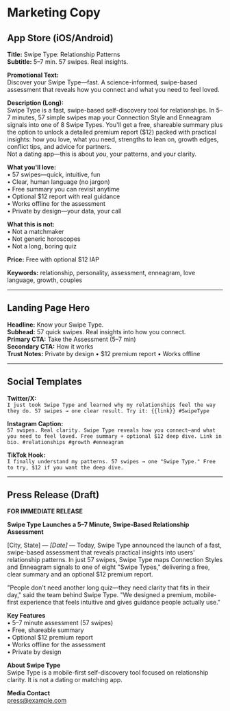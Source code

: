 # Marketing Copy

## App Store (iOS/Android)

**Title:** Swipe Type: Relationship Patterns  
**Subtitle:** 5–7 min. 57 swipes. Real insights.

**Promotional Text:**  
Discover your Swipe Type—fast. A science-informed, swipe-based assessment that reveals how you connect and what you need to feel loved.

**Description (Long):**  
Swipe Type is a fast, swipe-based self-discovery tool for relationships. In 5–7 minutes, 57 simple swipes map your Connection Style and Enneagram signals into one of 8 Swipe Types. You'll get a free, shareable summary plus the option to unlock a detailed premium report ($12) packed with practical insights: how you love, what you need, strengths to lean on, growth edges, conflict tips, and advice for partners.  
Not a dating app—this is about *you*, your patterns, and your clarity.

**What you'll love:**  
• 57 swipes—quick, intuitive, fun  
• Clear, human language (no jargon)  
• Free summary you can revisit anytime  
• Optional $12 report with real guidance  
• Works offline for the assessment  
• Private by design—your data, your call

**What this is not:**  
• Not a matchmaker  
• Not generic horoscopes  
• Not a long, boring quiz

**Price:** Free with optional $12 IAP

**Keywords:** relationship, personality, assessment, enneagram, love language, growth, couples

---

## Landing Page Hero

**Headline:** Know your Swipe Type.  
**Subhead:** 57 quick swipes. Real insights into how you connect.  
**Primary CTA:** Take the Assessment (5–7 min)  
**Secondary CTA:** How it works  
**Trust Notes:** Private by design • $12 premium report • Works offline

---

## Social Templates

**Twitter/X:**  
`I just took Swipe Type and learned why my relationships feel the way they do. 57 swipes → one clear result. Try it: {{link}} #SwipeType`

**Instagram Caption:**  
`57 swipes. Real clarity. Swipe Type reveals how you connect—and what you need to feel loved. Free summary + optional $12 deep dive. Link in bio. #relationships #growth #enneagram`

**TikTok Hook:**  
`I finally understand my patterns. 57 swipes → one "Swipe Type." Free to try, $12 if you want the deep dive.`

---

## Press Release (Draft)

**FOR IMMEDIATE RELEASE**

**Swipe Type Launches a 5–7 Minute, Swipe-Based Relationship Assessment**  

[City, State] — *[Date]* — Today, Swipe Type announced the launch of a fast, swipe-based assessment that reveals practical insights into users' relationship patterns. In just 57 swipes, Swipe Type maps Connection Styles and Enneagram signals to one of eight "Swipe Types," delivering a free, clear summary and an optional $12 premium report.

"People don't need another long quiz—they need clarity that fits in their day," said the team behind Swipe Type. "We designed a premium, mobile-first experience that feels intuitive and gives guidance people actually use."

**Key Features**  
• 5–7 minute assessment (57 swipes)  
• Free, shareable summary  
• Optional $12 premium report  
• Works offline for the assessment  
• Private by design

**About Swipe Type**  
Swipe Type is a mobile-first self-discovery tool focused on relationship clarity. It is not a dating or matching app.

**Media Contact**  
press@example.com



